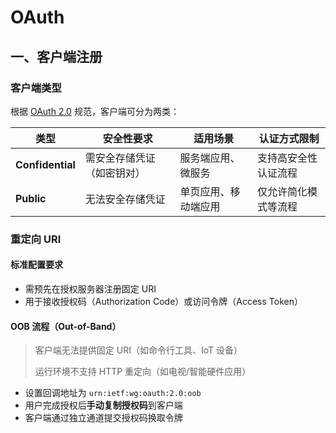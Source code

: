 # OAuth

## 一、客户端注册

### 客户端类型

根据 [OAuth 2.0](https://datatracker.ietf.org/doc/html/rfc6749#section-2.1) 规范，客户端可分为两类：

| 类型             | 安全性要求                 | 适用场景             | 认证方式限制         |
| ---------------- | -------------------------- | -------------------- | -------------------- |
| **Confidential** | 需安全存储凭证（如密钥对） | 服务端应用、微服务   | 支持高安全性认证流程 |
| **Public**       | 无法安全存储凭证           | 单页应用、移动端应用 | 仅允许简化模式等流程 |

### 重定向 URI

#### 标准配置要求

- 需预先在授权服务器注册固定 URI
- 用于接收授权码（Authorization Code）或访问令牌（Access Token）

#### OOB 流程（Out-of-Band）

> 客户端无法提供固定 URI（如命令行工具、IoT 设备）
>
> 运行环境不支持 HTTP 重定向（如电视/智能硬件应用）

- 设置回调地址为 `urn:ietf:wg:oauth:2.0:oob`
- 用户完成授权后**手动复制授权码**到客户端
- 客户端通过独立通道提交授权码换取令牌

